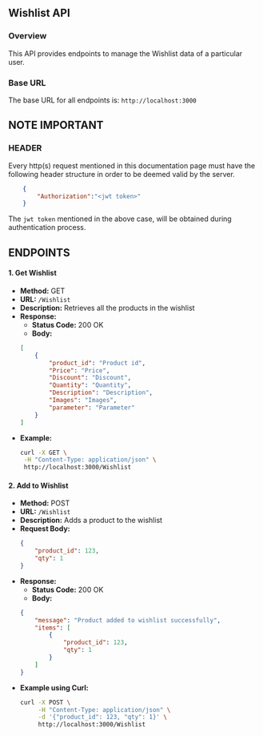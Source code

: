 ## Wishlist API

### Overview

This API provides endpoints to manage the Wishlist data of a particular user.

### Base URL

The base URL for all endpoints is:
`http://localhost:3000`
## NOTE IMPORTANT 
### HEADER
Every http(s) request mentioned in this documentation page must have the following header structure in order to be deemed valid by the server. 
```json
    {
        "Authorization":"<jwt token>"
    }
```
The ```jwt token``` mentioned in the above case, will be obtained during authentication process.

## ENDPOINTS

#### 1. Get Wishlist

- **Method:** GET
- **URL:** `/Wishlist`
- **Description:** Retrieves all the products in the wishlist
- **Response:** 
    - **Status Code:** 200 OK
    - **Body:**
    ```json
    [
        {
            "product_id": "Product id",
            "Price": "Price",
            "Discount": "Discount",
            "Quantity": "Quantity",
            "Description": "Description",
            "Images": "Images",
            "parameter": "Parameter"
        }
    ]
    ```
- **Example:** 
    ```bash
    curl -X GET \
     -H "Content-Type: application/json" \
     http://localhost:3000/Wishlist

    ```

#### 2. Add to Wishlist

- **Method:** POST
- **URL:** `/Wishlist`
- **Description:** Adds a product to the wishlist
- **Request Body:**
    ```json
    {
        "product_id": 123,
        "qty": 1
    }
    ```
- **Response:** 
    - **Status Code:** 200 OK
    - **Body:**
    ```json
    {
        "message": "Product added to wishlist successfully",
        "items": [
            {
                "product_id": 123,
                "qty": 1
            }
        ]
    }
    ```
- **Example using Curl:** 
    ```bash
    curl -X POST \
         -H "Content-Type: application/json" \
         -d '{"product_id": 123, "qty": 1}' \
         http://localhost:3000/Wishlist
    ```
